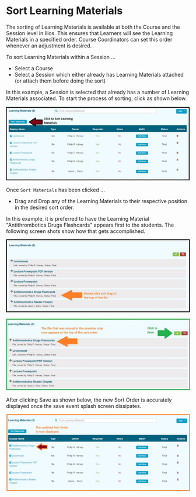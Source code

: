 # Sort Learning Materials

The sorting of Learning Materials is available at both the Course and the Session level in Ilios. This ensures that Learners will see the Learning Materials in a specified order. Course Coordinators can set this order whenever an adjustment is desired.

To sort Learning Materials within a Session ...

* Select a Course
* Select a Session which either already has Learning Materials attached \(or attach them before doing the sort\)

In this example, a Session is selected that already has a number of Learning Materials associated. To start the process of sorting, click as shown below.

![](../../.gitbook/assets/session_sort_lm.jpg)

Once `Sort Materials` has been clicked ...

* Drag and Drop any of the Learning Materials to their respective position in the desired sort order.

In this example, it is preferred to have the Learning Material "Antithrombotics Drugs Flashcards" appears first to the students. The following screen shots show how that gets accomplished.

![](../../.gitbook/assets/session_sort_lm_2.jpg)

![](../../.gitbook/assets/session_sort_lm_3.jpg)

After clicking Save as shown below, the new Sort Order is accurately displayed once the save event splash screen dissipates.

![](../../.gitbook/assets/session_sort_lm_4.jpg)

